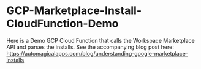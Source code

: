 # GCP-Marketplace-Install-CloudFunction-Demo
Here is a Demo GCP Cloud Function that calls the Workspace Marketplace API and parses the installs.
See the accompanying blog post here: https://automagicalapps.com/blog/understanding-google-marketplace-installs
